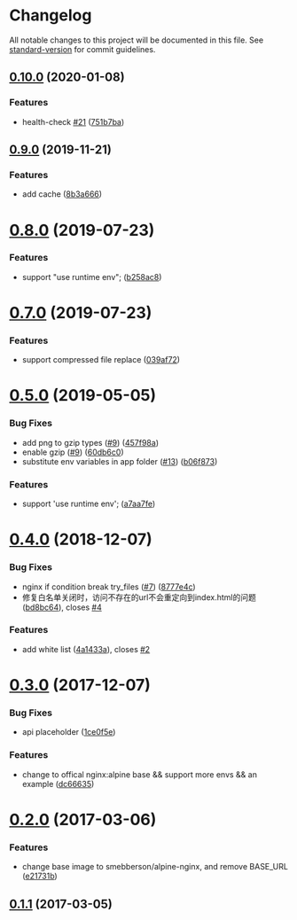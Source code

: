 # Changelog

All notable changes to this project will be documented in this file. See [standard-version](https://github.com/conventional-changelog/standard-version) for commit guidelines.

## [0.10.0](https://github.com/zzswang/docker-nginx-react/compare/v0.9.0...v0.10.0) (2020-01-08)


### Features

* health-check [#21](https://github.com/zzswang/docker-nginx-react/issues/21) ([751b7ba](https://github.com/zzswang/docker-nginx-react/commit/751b7ba))



## [0.9.0](https://github.com/zzswang/docker-nginx-react/compare/v0.8.0...v0.9.0) (2019-11-21)


### Features

* add cache ([8b3a666](https://github.com/zzswang/docker-nginx-react/commit/8b3a666))



<a name="0.8.0"></a>
# [0.8.0](https://github.com/zzswang/docker-nginx-react/compare/v0.7.0...v0.8.0) (2019-07-23)


### Features

* support "use runtime env"; ([b258ac8](https://github.com/zzswang/docker-nginx-react/commit/b258ac8))



<a name="0.7.0"></a>
# [0.7.0](https://github.com/zzswang/docker-nginx-react/compare/v0.6.0...v0.7.0) (2019-07-23)


### Features

* support compressed file replace ([039af72](https://github.com/zzswang/docker-nginx-react/commit/039af72))



<a name="0.5.0"></a>
# [0.5.0](https://github.com/zzswang/docker-nginx-react/compare/v0.4.0...v0.5.0) (2019-05-05)


### Bug Fixes

* add png to gzip types ([#9](https://github.com/zzswang/docker-nginx-react/issues/9)) ([457f98a](https://github.com/zzswang/docker-nginx-react/commit/457f98a))
* enable gzip ([#9](https://github.com/zzswang/docker-nginx-react/issues/9)) ([60db6c0](https://github.com/zzswang/docker-nginx-react/commit/60db6c0))
* substitute env variables in app folder ([#13](https://github.com/zzswang/docker-nginx-react/issues/13)) ([b06f873](https://github.com/zzswang/docker-nginx-react/commit/b06f873))


### Features

* support 'use runtime env'; ([a7aa7fe](https://github.com/zzswang/docker-nginx-react/commit/a7aa7fe))



<a name="0.4.0"></a>
# [0.4.0](https://github.com/zzswang/docker-nginx-react/compare/v0.3.0...v0.4.0) (2018-12-07)


### Bug Fixes

* nginx if condition break try_files ([#7](https://github.com/zzswang/docker-nginx-react/issues/7)) ([8777e4c](https://github.com/zzswang/docker-nginx-react/commit/8777e4c))
* 修复白名单关闭时，访问不存在的url不会重定向到index.html的问题 ([bd8bc64](https://github.com/zzswang/docker-nginx-react/commit/bd8bc64)), closes [#4](https://github.com/zzswang/docker-nginx-react/issues/4)


### Features

* add white list ([4a1433a](https://github.com/zzswang/docker-nginx-react/commit/4a1433a)), closes [#2](https://github.com/zzswang/docker-nginx-react/issues/2)



<a name="0.3.0"></a>
# [0.3.0](https://github.com/zzswang/docker-nginx-react/compare/v0.2.0...v0.3.0) (2017-12-07)


### Bug Fixes

* api placeholder ([1ce0f5e](https://github.com/zzswang/docker-nginx-react/commit/1ce0f5e))


### Features

* change to offical nginx:alpine base && support more envs && an example ([dc66635](https://github.com/zzswang/docker-nginx-react/commit/dc66635))



<a name="0.2.0"></a>
# [0.2.0](https://github.com/zzswang/docker-nginx-react/compare/v0.1.1...v0.2.0) (2017-03-06)


### Features

* change base image to smebberson/alpine-nginx, and remove BASE_URL ([e21731b](https://github.com/zzswang/docker-nginx-react/commit/e21731b))



<a name="0.1.1"></a>
## [0.1.1](https://github.com/zzswang/docker-nginx-react/compare/v0.1.0...v0.1.1) (2017-03-05)

